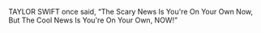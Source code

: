 
TAYLOR SWIFT once said,
“The Scary News Is You're On Your Own Now, But The Cool News Is You're On Your Own, NOW!”

<!---
Bainika/Bainika is a ✨ special ✨ repository because its `README.md` (this file) appears on your GitHub profile.
You can click the Preview link to take a look at your changes.
--->
